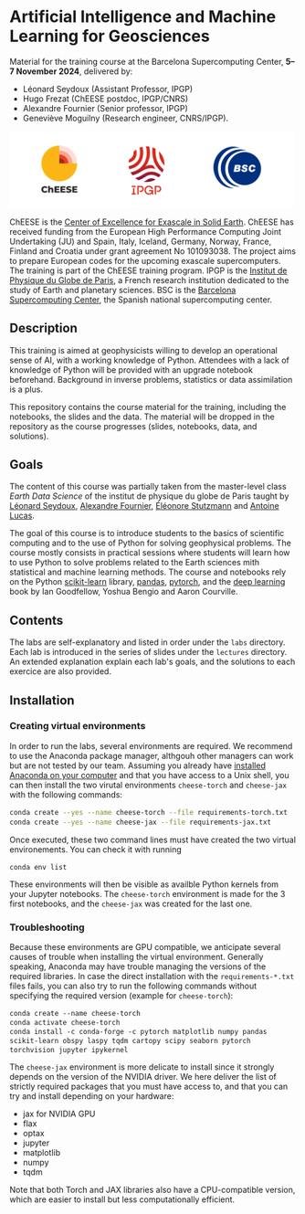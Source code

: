 # Artificial Intelligence and Machine Learning for Geosciences 

Material for the training course at the Barcelona Supercomputing Center, __5–7 November 2024__, delivered by:
- Léonard Seydoux (Assistant Professor, IPGP)
- Hugo Frezat (ChEESE postdoc, IPGP/CNRS)
- Alexandre Fournier (Senior professor, IPGP)
- Geneviève Moguilny (Research engineer, CNRS/IPGP).

<img src="logo.png" width=500>
 
ChEESE is the [Center of Excellence for Exascale in Solid Earth](https://cheese2.eu/). ChEESE has received funding from the European High Performance Computing Joint Undertaking (JU) and Spain, Italy, Iceland, Germany, Norway, France, Finland and Croatia under grant agreement No 101093038. The project aims to prepare European codes for the upcoming exascale supercomputers. The training is part of the ChEESE training program.
IPGP is the [Institut de Physique du Globe de Paris](https://www.ipgp.fr/), a French research institution dedicated to the study of Earth and planetary sciences.
BSC is the [Barcelona Supercomputing Center](https://www.bsc.es/), the Spanish national supercomputing center.

## Description

This training is aimed at geophysicists willing to develop an operational sense of AI, with a working knowledge of Python. Attendees with a lack of knowledge of Python will be provided with an upgrade notebook beforehand. Background in inverse problems, statistics or data assimilation is a plus. 

This repository contains the course material for the training, including the notebooks, the slides and the data. The material will be dropped in the repository as the course progresses (slides, notebooks, data, and solutions).

## Goals

The content of this course was partially taken from the master-level class _Earth Data Science_ of the institut de physique du globe de Paris taught by [Léonard Seydoux](https://sites.google.com/view/leonard-seydoux/accueil), [Alexandre Fournier](https://www.ipgp.fr/~fournier/), [Éléonore Stutzmann](https://www.ipgp.fr/~stutz/) and [Antoine Lucas](http://dralucas.geophysx.org/). 

The goal of this course is to introduce students to the basics of scientific computing and to the use of Python for solving geophysical problems. The course mostly consists in practical sessions where students will learn how to use Python to solve problems related to the Earth sciences mith statistical and machine learning methods. The course and notebooks rely on the Python [scikit-learn](https://scikit-learn.org/stable/) library, [pandas](https://pandas.pydata.org/), [pytorch](https://pytorch.org/), and the [deep learning](https://www.deeplearningbook.org/) book by Ian Goodfellow, Yoshua Bengio and Aaron Courville.

## Contents

The labs are self-explanatory and listed in order under the `labs` directory. Each lab is introduced in the series of slides under the `lectures` directory. An extended explanation explain each lab's goals, and the solutions to each exercice are also provided. 

## Installation

### Creating virtual environments 

In order to run the labs, several environments are required. We recommend to use the Anaconda package manager, althgouh other managers can work but are not tested by our team. Assuming you already have [installed Anaconda on your computer](https://docs.anaconda.com/anaconda/install/) and that you have access to a Unix shell, you can then install the two virutal environments `cheese-torch` and `cheese-jax` with the following commands:

```bash
conda create --yes --name cheese-torch --file requirements-torch.txt
conda create --yes --name cheese-jax --file requirements-jax.txt
```

Once executed, these two command lines must have created the two virtual environements. You can check it with running

```
conda env list
``` 

These environments will then be visible as availble Python kernels from your Jupyter notebooks. The `cheese-torch` environment is made for the 3 first notebooks, and the `cheese-jax` was created for the last one.

### Troubleshooting

Because these environments are GPU compatible, we anticipate several causes of trouble when installing the virtual environment. Generally speaking, Anaconda may have trouble managing the versions of the required libraries. In case the direct installation with the `requirements-*.txt` files fails, you can also try to run the following commands without specifying the required version (example for `cheese-torch`):

```
conda create --name cheese-torch
conda activate cheese-torch
conda install -c conda-forge -c pytorch matplotlib numpy pandas scikit-learn obspy laspy tqdm cartopy scipy seaborn pytorch torchvision jupyter ipykernel
```

The `cheese-jax` environment is more delicate to install since it strongly depends on the version of the NVIDIA driver. We here deliver the list of strictly required packages that you must have access to, and that you can try and install depending on your hardware:

- jax for NVIDIA GPU
- flax
- optax
- jupyter
- matplotlib
- numpy
- tqdm

Note that both Torch and JAX libraries also have a CPU-compatible version, which are easier to install but less computationally efficient.
